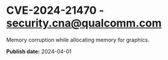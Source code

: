 # CVE-2024-21470 - security.cna@qualcomm.com

Memory corruption while allocating memory for graphics.

**Publish date:** 2024-04-01
